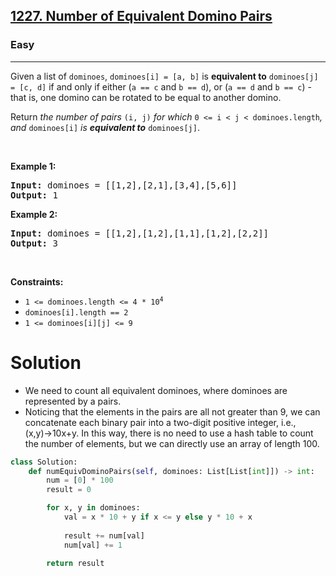 <h2><a href="https://leetcode.com/problems/number-of-equivalent-domino-pairs">1227. Number of Equivalent Domino Pairs</a></h2><h3>Easy</h3><hr><p>Given a list of <code>dominoes</code>, <code>dominoes[i] = [a, b]</code> is <strong>equivalent to</strong> <code>dominoes[j] = [c, d]</code> if and only if either (<code>a == c</code> and <code>b == d</code>), or (<code>a == d</code> and <code>b == c</code>) - that is, one domino can be rotated to be equal to another domino.</p>

<p>Return <em>the number of pairs </em><code>(i, j)</code><em> for which </em><code>0 &lt;= i &lt; j &lt; dominoes.length</code><em>, and </em><code>dominoes[i]</code><em> is <strong>equivalent to</strong> </em><code>dominoes[j]</code>.</p>

<p>&nbsp;</p>
<p><strong class="example">Example 1:</strong></p>

<pre>
<strong>Input:</strong> dominoes = [[1,2],[2,1],[3,4],[5,6]]
<strong>Output:</strong> 1
</pre>

<p><strong class="example">Example 2:</strong></p>

<pre>
<strong>Input:</strong> dominoes = [[1,2],[1,2],[1,1],[1,2],[2,2]]
<strong>Output:</strong> 3
</pre>

<p>&nbsp;</p>
<p><strong>Constraints:</strong></p>

<ul>
	<li><code>1 &lt;= dominoes.length &lt;= 4 * 10<sup>4</sup></code></li>
	<li><code>dominoes[i].length == 2</code></li>
	<li><code>1 &lt;= dominoes[i][j] &lt;= 9</code></li>
</ul>

# Solution 
* We need to count all equivalent dominoes, where dominoes are represented by a pairs.
* Noticing that the elements in the pairs are all not greater than 9, we can concatenate each binary pair into a two-digit positive integer, i.e., (x,y)→10x+y. In this way, there is no need to use a hash table to count the number of elements, but we can directly use an array of length 100.

```python
class Solution:
    def numEquivDominoPairs(self, dominoes: List[List[int]]) -> int:
        num = [0] * 100
        result = 0

        for x, y in dominoes:
            val = x * 10 + y if x <= y else y * 10 + x
            
            result += num[val]
            num[val] += 1
        
        return result
```
